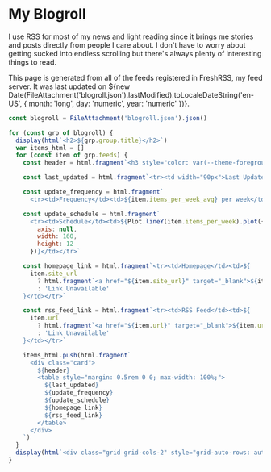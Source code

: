 # My Blogroll

I use RSS for most of my news and light reading since it brings me stories and posts directly from people I care about. I don't have to worry about getting sucked into endless scrolling but there's always plenty of interesting things to read.

This page is generated from all of the feeds registered in FreshRSS, my feed server. It was last updated on ${new Date(FileAttachment('blogroll.json').lastModified).toLocaleDateString('en-US', { month: 'long', day: 'numeric', year: 'numeric' })}.

```js
const blogroll = FileAttachment('blogroll.json').json()
```

```js
for (const grp of blogroll) {
  display(html`<h2>${grp.group.title}</h2>`)
  var items_html = []
  for (const item of grp.feeds) {
    const header = html.fragment`<h3 style="color: var(--theme-foreground)"><img src="data:${item.favicon}" width="12px" style="margin: 0 0.5rem;" />${item.title}</h3>`

    const last_updated = html.fragment`<tr><td width="90px">Last Updated</td><td>${item.last_updated}</td></tr>`

    const update_frequency = html.fragment`
      <tr><td>Frequency</td><td>${item.items_per_week_avg} per week</td></tr>`

    const update_schedule = html.fragment`
      <tr><td>Schedule</td><td>${Plot.lineY(item.items_per_week).plot({
        axis: null,
        width: 160,
        height: 12
      })}</td></tr>`

    const homepage_link = html.fragment`<tr><td>Homepage</td><td>${
      item.site_url
        ? html.fragment`<a href="${item.site_url}" target="_blank">${item.site_url}</a>`
        : 'Link Unavailable'
    }</td></tr>`

    const rss_feed_link = html.fragment`<tr><td>RSS Feed</td><td>${
      item.url
        ? html.fragment`<a href="${item.url}" target="_blank">${item.url}</a>`
        : 'Link Unavailable'
    }</td></tr>`

    items_html.push(html.fragment`
      <div class="card">
        ${header}
        <table style="margin: 0.5rem 0 0; max-width: 100%;">
          ${last_updated}
          ${update_frequency}
          ${update_schedule}
          ${homepage_link}
          ${rss_feed_link}
        </table>
      </div>
    `)
  }
  display(html`<div class="grid grid-cols-2" style="grid-auto-rows: auto;">${items_html}</div>`)
}
```
